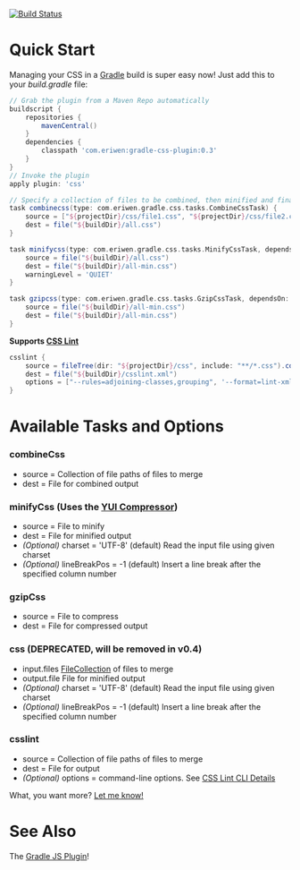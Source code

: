 [![Build Status](https://buildhive.cloudbees.com/job/eriwen/job/gradle-css-plugin/badge/icon)](https://buildhive.cloudbees.com/job/eriwen/job/gradle-css-plugin/)

# Quick Start #
Managing your CSS in a [Gradle](http://gradle.org) build is super easy now! Just add this to your *build.gradle* file:

```groovy
// Grab the plugin from a Maven Repo automatically
buildscript {
    repositories {
        mavenCentral()
    }
    dependencies {
        classpath 'com.eriwen:gradle-css-plugin:0.3'
    }
}
// Invoke the plugin
apply plugin: 'css'

// Specify a collection of files to be combined, then minified and finally GZip compressed.
task combinecss(type: com.eriwen.gradle.css.tasks.CombineCssTask) {
	source = ["${projectDir}/css/file1.css", "${projectDir}/css/file2.css"]
	dest = file("${buildDir}/all.css")
}

task minifycss(type: com.eriwen.gradle.css.tasks.MinifyCssTask, dependsOn: 'combinecss') {
	source = file("${buildDir}/all.css")
	dest = file("${buildDir}/all-min.css")
	warningLevel = 'QUIET'
}

task gzipcss(type: com.eriwen.gradle.css.tasks.GzipCssTask, dependsOn: 'minifycss') {
	source = file("${buildDir}/all-min.css")
	dest = file("${buildDir}/all-min.css")
}
```

**Supports [CSS Lint](http://csslint.net)**
```groovy
csslint {
	source = fileTree(dir: "${projectDir}/css", include: "**/*.css").collect { it.canonicalPath }
	dest = file("${buildDir}/csslint.xml")
	options = ["--rules=adjoining-classes,grouping", '--format=lint-xml']
}
```

# Available Tasks and Options #
### combineCss ###
- source = Collection of file paths of files to merge
- dest = File for combined output

### minifyCss (Uses the [YUI Compressor](http://developer.yahoo.com/yui/compressor/)) ###
- source = File to minify
- dest = File for minified output
- *(Optional)* charset = 'UTF-8' (default) Read the input file using given charset
- *(Optional)* lineBreakPos = -1 (default) Insert a line break after the specified column number

### gzipCss ###
- source = File to compress
- dest = File for compressed output

### css (DEPRECATED, will be removed in v0.4) ###
- input.files [FileCollection](http://gradle.org/current/docs/javadoc/org/gradle/api/file/FileCollection.html) of files to merge
- output.file File for minified output
- *(Optional)* charset = 'UTF-8' (default) Read the input file using given charset
- *(Optional)* lineBreakPos = -1 (default) Insert a line break after the specified column number

### csslint ###
- source = Collection of file paths of files to merge
- dest = File for output
- *(Optional)* options = command-line options. See [CSS Lint CLI Details](https://github.com/stubbornella/csslint/wiki/Command-line-interface)

What, you want more? [Let me know!](https://github.com/eriwen/gradle-css-plugin/issues)

# See Also #
The [Gradle JS Plugin](https://github.com/eriwen/gradle-js-plugin)!
